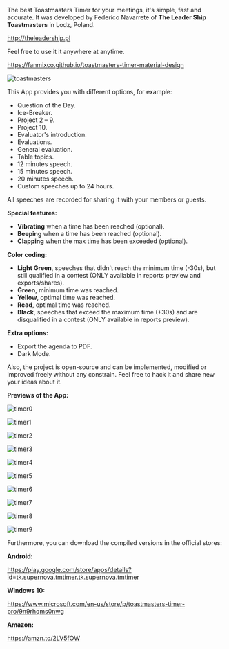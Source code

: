 The best Toastmasters Timer for your meetings, it's simple, fast and accurate. It was developed by Federico Navarrete of **The Leader Ship Toastmasters** in Lodz, Poland.

http://theleadership.pl

Feel free to use it it anywhere at anytime.

https://fanmixco.github.io/toastmasters-timer-material-design

![toastmasters](http://dominicanewsonline.com/news/wp-content/uploads/2014/10/ToastmastersLogoColor-300x262.jpg)

This App provides you with different options, for example:
- Question of the Day.
- Ice-Breaker.
- Project 2 – 9.
- Project 10.
- Evaluator's introduction.
- Evaluations.
- General evaluation.
- Table topics.
- 12 minutes speech.
- 15 minutes speech.
- 20 minutes speech.
- Custom speeches up to 24 hours.

All speeches are recorded for sharing it with your members or guests.

**Special features:**
- **Vibrating** when a time has been reached (optional).
- **Beeping** when a time has been reached (optional).
- **Clapping** when the max time has been exceeded (optional).

**Color coding:**
- **Light Green**, speeches that didn't reach the minimum time (-30s), but still qualified in a contest (ONLY available in reports preview and exports/shares).
- **Green**, minimum time was reached.
- **Yellow**, optimal time was reached.
- **Read**, optimal time was reached.
- **Black**, speeches that exceed the maximum time (+30s) and are disqualified in a contest (ONLY available in reports preview).

**Extra options:**
- Export the agenda to PDF.
- Dark Mode.

Also, the project is open-source and can be implemented, modified or improved freely without any constrain. Feel free to hack it and share new your ideas about it.

**Previews of the App:**

![timer0](https://mir-cdn.behance.net/v1/rendition/project_modules/max_3840/00c6a777339261.5c99437203b27.png)

![timer1](https://mir-cdn.behance.net/v1/rendition/project_modules/max_3840/0d119977339261.5c994372037cb.png)

![timer2](https://mir-cdn.behance.net/v1/rendition/project_modules/max_3840/0a4dfc77339261.5c880adaa28d9.png)

![timer3](https://mir-cdn.behance.net/v1/rendition/project_modules/max_3840/64153977339261.5c99437203401.png)

![timer4](https://mir-cdn.behance.net/v1/rendition/project_modules/max_3840/1eb15877339261.5c8d5dab5a934.png)

![timer5](https://mir-cdn.behance.net/v1/rendition/project_modules/max_3840/9572d577339261.5c8d5dab5a52f.png)

![timer6](https://mir-cdn.behance.net/v1/rendition/project_modules/max_3840/ae9ba077339261.5c8d5dab5a18d.png)

![timer7](https://mir-cdn.behance.net/v1/rendition/project_modules/max_3840/f30a4277339261.5c880adaa3863.png)

![timer8](https://mir-cdn.behance.net/v1/rendition/project_modules/max_3840/29048a77339261.5c97fa3317074.png)

![timer9](https://mir-cdn.behance.net/v1/rendition/project_modules/max_3840/48a96d77339261.5c994448ccafd.png)

Furthermore, you can download the compiled versions in the official stores:

**Android:**

https://play.google.com/store/apps/details?id=tk.supernova.tmtimer.tk.supernova.tmtimer

**Windows 10:**

https://www.microsoft.com/en-us/store/p/toastmasters-timer-pro/9n9rhqms0nwg

**Amazon:**

https://amzn.to/2LV5fOW
